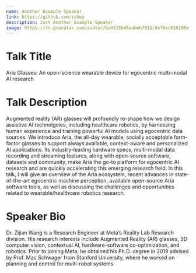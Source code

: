 ```yaml
---
name: Another Example Speaker
link: https://github.com/sshwy
description: Just Another Example Speaker
image: https://cn.gravatar.com/avatar/6a0315b48aabeb781bc8ef8ec656100e?d=mm&s=256
---
```


# Talk Title

Aria Glasses: An open-science wearable device for egocentric multi-modal AI research

# Talk Description

Augmented reality (AR) glasses will profoundly re-shape how we design assistive AI technolgoies, including healthcare robotics, by harnessing human experience and training powerful AI models using egocentric data sources. We introduce Aria, the all-day wearable, socially acceptable form-factor glasses to support always available, context-aware and personalized AI applications. Its industry-leading hardware specs, multi-modal data recording and streaming features, along with open-source software, datasets and community, make Aria the go-to platform for egocentric AI research and are quickly accelerating this emerging research field. In this talk, I will give an overview of the Aria ecosystem, recent advances in state-of-the-art egocentric machine perception, available open-source Aria software tools, as well as discussing the challenges and opportunities related to wearable/healthcare robotics research.

# Speaker Bio

Dr. Zijian Wang is a Research Engineer at Meta’s Reality Lab Research division. His research interests include Augmented Reality (AR) glasses, 3D computer vision, contextual AI, hardware-software co-optimization, and robotics. Prior to joining Meta, he obtained his Ph.D. degree in 2019 advised by Prof. Mac Schwager from Stanford University, where he worked on planning and control for multi-robot systems.